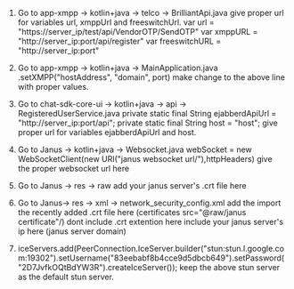 1. Go to app-xmpp -> kotlin+java -> telco -> BrilliantApi.java 
give proper url for variables url, xmppUrl and freeswitchUrl.
var url = "https://server_ip/test/api/VendorOTP/SendOTP"
var xmppURL = "http://server_ip:port/api/register"
var freeswitchURL = "http://server_ip:port"

2. Go to app-xmpp -> kotlin+java -> MainApplication.java
.setXMPP("hostAddress", "domain", port)
make change to the above line with proper values.

3. Go to chat-sdk-core-ui -> kotlin+java -> api -> RegisteredUserService.java
private static final String ejabberdApiUrl = "http://server_ip:port/api";
private static final String host = "host";
give proper url for variables ejabberdApiUrl and host.

4. Go to Janus -> kotlin+java -> Websocket.java
webSocket = new WebSocketClient(new URI("janus websocket url/"),httpHeaders)
give the proper websocket url here

5. Go to Janus -> res -> raw
add your janus server's .crt file here

6. Go to Janus-> res -> xml -> network_security_config.xml
add the import the recently added .crt file here (certificates src="@raw/janus certificate"/) dont include .crt extention here
include your janus server's ip here (<domain includeSubdomains="true">janus server domain</domain>)

7.  iceServers.add(PeerConnection.IceServer.builder("stun:stun.l.google.com:19302").setUsername("83eebabf8b4cce9d5dbcb649").setPassword("2D7JvfkOQtBdYW3R").createIceServer());
keep the above stun server as the default stun server.


